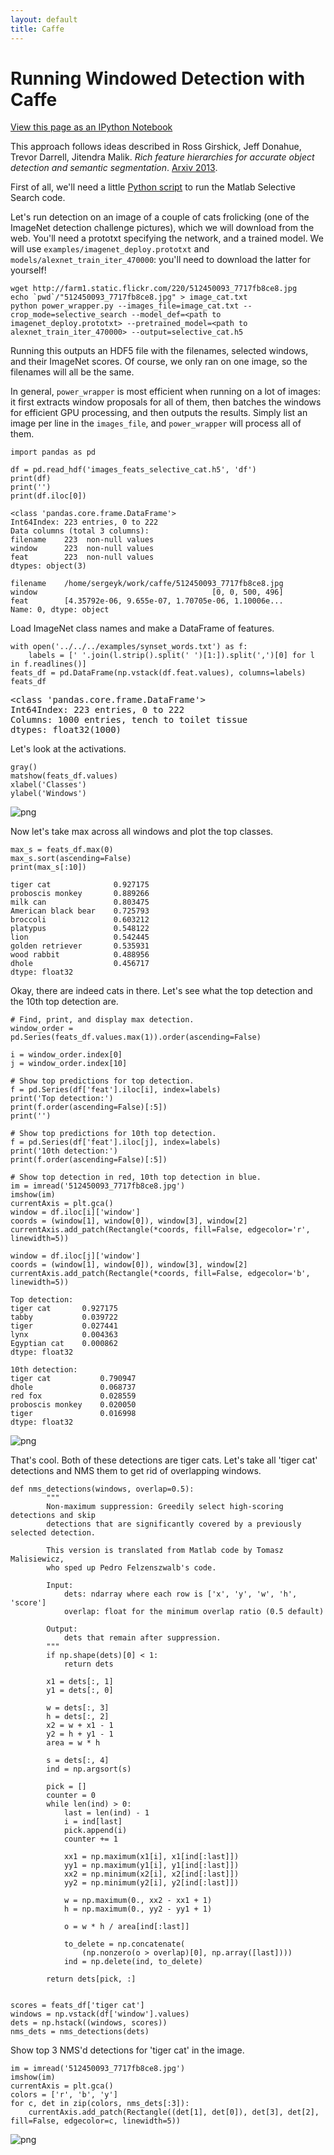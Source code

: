 ```yaml
---
layout: default
title: Caffe
---
```


Running Windowed Detection with Caffe
=====================================

[View this page as an IPython Notebook](http://nbviewer.ipython.org/url/daggerfs.com/caffe/selective_search_demo.ipynb)

This approach follows ideas described in Ross Girshick, Jeff Donahue, Trevor Darrell, Jitendra Malik. *Rich feature hierarchies for accurate object detection and semantic segmentation*. [Arxiv 2013](http://arxiv.org/abs/1311.2524).

First of all, we'll need a little [Python
script](https://github.com/sergeyk/selective_search_ijcv_with_python) to run the
Matlab Selective Search code.

Let's run detection on an image of a couple of cats frolicking (one of the
ImageNet detection challenge pictures), which we will download from the web.
You'll need a prototxt specifying the network, and a trained model.
We will use `examples/imagenet_deploy.prototxt` and
`models/alexnet_train_iter_470000`: you'll need to download the latter for
yourself!

    wget http://farm1.static.flickr.com/220/512450093_7717fb8ce8.jpg
    echo `pwd`/"512450093_7717fb8ce8.jpg" > image_cat.txt
    python power_wrapper.py --images_file=image_cat.txt --crop_mode=selective_search --model_def=<path to imagenet_deploy.prototxt> --pretrained_model=<path to alexnet_train_iter_470000> --output=selective_cat.h5

Running this outputs an HDF5 file with the filenames, selected windows, and
their ImageNet scores.
Of course, we only ran on one image, so the filenames will all be the same.

In general, `power_wrapper` is most efficient when running on a lot of images:
it first extracts window proposals for all of them, then batches the windows for
efficient GPU processing, and then outputs the results.
Simply list an image per line in the `images_file`, and `power_wrapper` will
process all of them.

    import pandas as pd

    df = pd.read_hdf('images_feats_selective_cat.h5', 'df')
    print(df)
    print('')
    print(df.iloc[0])

    <class 'pandas.core.frame.DataFrame'>
    Int64Index: 223 entries, 0 to 222
    Data columns (total 3 columns):
    filename    223  non-null values
    window      223  non-null values
    feat        223  non-null values
    dtypes: object(3)

    filename    /home/sergeyk/work/caffe/512450093_7717fb8ce8.jpg
    window                                       [0, 0, 500, 496]
    feat        [4.35792e-06, 9.655e-07, 1.70705e-06, 1.10006e...
    Name: 0, dtype: object


Load ImageNet class names and make a DataFrame of features.


    with open('../../../examples/synset_words.txt') as f:
        labels = [' '.join(l.strip().split(' ')[1:]).split(',')[0] for l in f.readlines()]
    feats_df = pd.DataFrame(np.vstack(df.feat.values), columns=labels)
    feats_df




<pre>
&lt;class 'pandas.core.frame.DataFrame'&gt;
Int64Index: 223 entries, 0 to 222
Columns: 1000 entries, tench to toilet tissue
dtypes: float32(1000)
</pre>



Let's look at the activations.


    gray()
    matshow(feats_df.values)
    xlabel('Classes')
    ylabel('Windows')


![png](selective_search_demo_files/selective_search_demo_5_2.png)


Now let's take max across all windows and plot the top classes.


    max_s = feats_df.max(0)
    max_s.sort(ascending=False)
    print(max_s[:10])

    tiger cat              0.927175
    proboscis monkey       0.889266
    milk can               0.803475
    American black bear    0.725793
    broccoli               0.603212
    platypus               0.548122
    lion                   0.542445
    golden retriever       0.535931
    wood rabbit            0.488956
    dhole                  0.456717
    dtype: float32


Okay, there are indeed cats in there. Let's see what the top detection and the
10th top detection are.


    # Find, print, and display max detection.
    window_order = pd.Series(feats_df.values.max(1)).order(ascending=False)

    i = window_order.index[0]
    j = window_order.index[10]

    # Show top predictions for top detection.
    f = pd.Series(df['feat'].iloc[i], index=labels)
    print('Top detection:')
    print(f.order(ascending=False)[:5])
    print('')

    # Show top predictions for 10th top detection.
    f = pd.Series(df['feat'].iloc[j], index=labels)
    print('10th detection:')
    print(f.order(ascending=False)[:5])

    # Show top detection in red, 10th top detection in blue.
    im = imread('512450093_7717fb8ce8.jpg')
    imshow(im)
    currentAxis = plt.gca()
    window = df.iloc[i]['window']
    coords = (window[1], window[0]), window[3], window[2]
    currentAxis.add_patch(Rectangle(*coords, fill=False, edgecolor='r', linewidth=5))

    window = df.iloc[j]['window']
    coords = (window[1], window[0]), window[3], window[2]
    currentAxis.add_patch(Rectangle(*coords, fill=False, edgecolor='b', linewidth=5))

    Top detection:
    tiger cat       0.927175
    tabby           0.039722
    tiger           0.027441
    lynx            0.004363
    Egyptian cat    0.000862
    dtype: float32

    10th detection:
    tiger cat           0.790947
    dhole               0.068737
    red fox             0.028559
    proboscis monkey    0.020050
    tiger               0.016998
    dtype: float32

![png](selective_search_demo_files/selective_search_demo_9_2.png)

That's cool. Both of these detections are tiger cats. Let's take all 'tiger cat'
detections and NMS them to get rid of overlapping windows.


    def nms_detections(windows, overlap=0.5):
            """
            Non-maximum suppression: Greedily select high-scoring detections and skip
            detections that are significantly covered by a previously selected detection.

            This version is translated from Matlab code by Tomasz Malisiewicz,
            who sped up Pedro Felzenszwalb's code.

            Input:
                dets: ndarray where each row is ['x', 'y', 'w', 'h', 'score']
                overlap: float for the minimum overlap ratio (0.5 default)

            Output:
                dets that remain after suppression.
            """
            if np.shape(dets)[0] < 1:
                return dets

            x1 = dets[:, 1]
            y1 = dets[:, 0]

            w = dets[:, 3]
            h = dets[:, 2]
            x2 = w + x1 - 1
            y2 = h + y1 - 1
            area = w * h

            s = dets[:, 4]
            ind = np.argsort(s)

            pick = []
            counter = 0
            while len(ind) > 0:
                last = len(ind) - 1
                i = ind[last]
                pick.append(i)
                counter += 1

                xx1 = np.maximum(x1[i], x1[ind[:last]])
                yy1 = np.maximum(y1[i], y1[ind[:last]])
                xx2 = np.minimum(x2[i], x2[ind[:last]])
                yy2 = np.minimum(y2[i], y2[ind[:last]])

                w = np.maximum(0., xx2 - xx1 + 1)
                h = np.maximum(0., yy2 - yy1 + 1)

                o = w * h / area[ind[:last]]

                to_delete = np.concatenate(
                    (np.nonzero(o > overlap)[0], np.array([last])))
                ind = np.delete(ind, to_delete)

            return dets[pick, :]


    scores = feats_df['tiger cat']
    windows = np.vstack(df['window'].values)
    dets = np.hstack((windows, scores))
    nms_dets = nms_detections(dets)

Show top 3 NMS'd detections for 'tiger cat' in the image.

    im = imread('512450093_7717fb8ce8.jpg')
    imshow(im)
    currentAxis = plt.gca()
    colors = ['r', 'b', 'y']
    for c, det in zip(colors, nms_dets[:3]):
        currentAxis.add_patch(Rectangle((det[1], det[0]), det[3], det[2], fill=False, edgecolor=c, linewidth=5))


![png](selective_search_demo_files/selective_search_demo_14_0.png)


